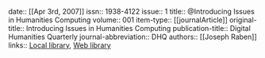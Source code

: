 date:: [[Apr 3rd, 2007]]
issn:: 1938-4122
issue:: 1
title:: @Introducing Issues in Humanities Computing
volume:: 001
item-type:: [[journalArticle]]
original-title:: Introducing Issues in Humanities Computing
publication-title:: Digital Humanities Quarterly
journal-abbreviation:: DHQ
authors:: [[Joseph Raben]]
links:: [Local library](zotero://select/groups/2386895/items/FJEJJ3MS), [Web library](https://www.zotero.org/groups/2386895/items/FJEJJ3MS)

